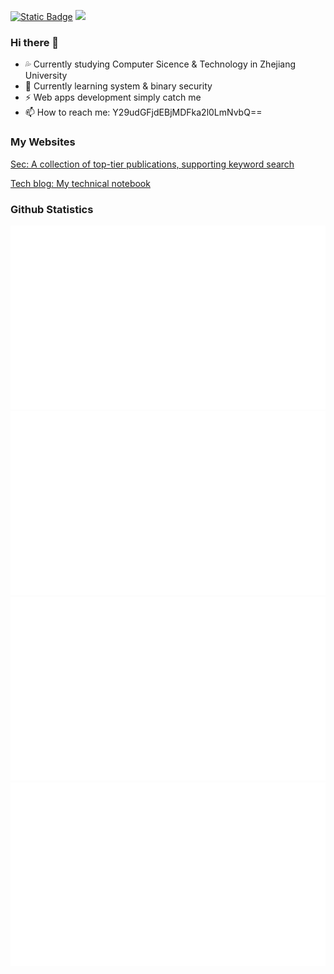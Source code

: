[![Static Badge](https://img.shields.io/badge/Furry-%E6%9F%B7%E6%95%94-blue?logo=furrynetwork)](https://github.com/c01dkit) ![](https://komarev.com/ghpvc/?username=c01dkit)

### Hi there 👋

- 💦 Currently studying Computer Sicence & Technology in Zhejiang University
- 🌱 Currently learning system & binary security
- ⚡ Web apps development simply catch me
- 📫 How to reach me: Y29udGFjdEBjMDFka2l0LmNvbQ==

### My Websites

[Sec: A collection of top-tier publications, supporting keyword search](https://sec.c01dkit.com/)

[Tech blog: My technical notebook](https://tech.c01dkit.com/)

### Github Statistics

![](https://raw.githubusercontent.com/c01dkit/github-stats/master/generated/overview.svg#gh-dark-mode-only) ![](https://raw.githubusercontent.com/c01dkit/github-stats/master/generated/overview.svg#gh-light-mode-only) ![](https://raw.githubusercontent.com/c01dkit/github-stats/master/generated/languages.svg#gh-dark-mode-only) ![](https://raw.githubusercontent.com/c01dkit/github-stats/master/generated/languages.svg#gh-light-mode-only)

<!--
- 👯 I’m looking to collaborate on ...
- 🤔 I’m looking for help with ...
- 💬 Ask me about ...
- 😄 Pronouns: ...
- ⚡ Fun fact: ...



[![Github data](https://github-readme-stats.vercel.app/api?username=c01dkit)]()

[![Top Langs](https://github-readme-stats.vercel.app/api/top-langs/?username=c01dkit&layout=compact&langs_count=10)](https://github.com/anuraghazra/github-readme-stats)
-->

